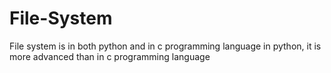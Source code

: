 # File-System
File system is in both python and in c programming language
in python, it is more advanced than in c programming language
